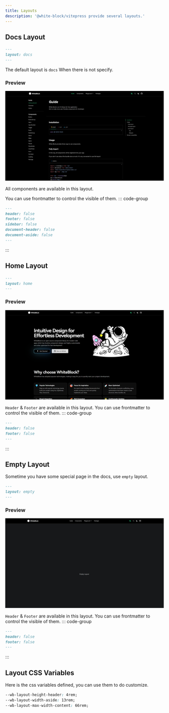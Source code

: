 ```yaml
---
title: Layouts
description: '@white-block/vitepress provide several layouts.'
---
```


## Docs Layout
```md
---
layout: docs
---
```
The default layout is `docs` When there is not specify. 

### Preview
![](/vitepress/preview.png)


All components are available in this layout.

You can use frontmatter to control the visible of them.
::: code-group
```md [markdown file]
---
header: false
footer: false
sidebar: false
document-header: false
document-aside: false
---
```
:::


## Home Layout

```md
---
layout: home
---
```

### Preview
![page](/vitepress/layouts/home.png)

`Header` & `Footer` are available in this layout.
You can use frontmatter to control the visible of them.
::: code-group
```md [markdown file]
---
header: false
footer: false
---
```
:::

## Empty Layout

Sometime you have some special page in the docs, use `empty` layout.

```md
---
layout: empty
---
```

### Preview
![empty](/vitepress/layouts/empty.png)

`Header` & `Footer` are available in this layout.
You can use frontmatter to control the visible of them.
::: code-group
```md [markdown file]
---
header: false
footer: false
---
```
:::


## Layout CSS Variables

Here is the css variables defined, you can use them to do customize.

```css
--wb-layout-height-header: 4rem;
--wb-layout-width-aside: 13rem;
--wb-layout-max-width-content: 66rem;

```
